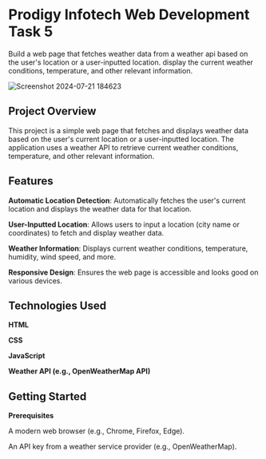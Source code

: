 # Prodigy Infotech Web Development Task 5

Build a web page that fetches weather data from a weather api based on the user's location or a user-inputted location. display the current weather conditions, temperature, and other relevant information.

![Screenshot 2024-07-21 184623](https://github.com/user-attachments/assets/d629426f-91bf-4e85-ad1c-dd25876b6796)

## Project Overview

This project is a simple web page that fetches and displays weather data based on the user's current location or a user-inputted location. The application uses a weather API to retrieve current weather conditions, temperature, and other relevant information.

## Features

**Automatic Location Detection**: Automatically fetches the user's current location and displays the weather data for that location.

**User-Inputted Location**: Allows users to input a location (city name or coordinates) to fetch and display weather data.

**Weather Information**: Displays current weather conditions, temperature, humidity, wind speed, and more.

**Responsive Design**: Ensures the web page is accessible and looks good on various devices.

## Technologies Used
**HTML**

**CSS**

**JavaScript**

**Weather API (e.g., OpenWeatherMap API)**

## Getting Started

**Prerequisites**

A modern web browser (e.g., Chrome, Firefox, Edge).

An API key from a weather service provider (e.g., OpenWeatherMap).

